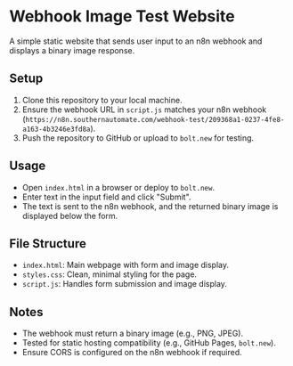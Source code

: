 # Webhook Image Test Website

A simple static website that sends user input to an n8n webhook and displays a binary image response.

## Setup
1. Clone this repository to your local machine.
2. Ensure the webhook URL in `script.js` matches your n8n webhook (`https://n8n.southernautomate.com/webhook-test/209368a1-0237-4fe8-a163-4b3246e3fd8a`).
3. Push the repository to GitHub or upload to `bolt.new` for testing.

## Usage
- Open `index.html` in a browser or deploy to `bolt.new`.
- Enter text in the input field and click "Submit".
- The text is sent to the n8n webhook, and the returned binary image is displayed below the form.

## File Structure
- `index.html`: Main webpage with form and image display.
- `styles.css`: Clean, minimal styling for the page.
- `script.js`: Handles form submission and image display.

## Notes
- The webhook must return a binary image (e.g., PNG, JPEG).
- Tested for static hosting compatibility (e.g., GitHub Pages, `bolt.new`).
- Ensure CORS is configured on the n8n webhook if required.
